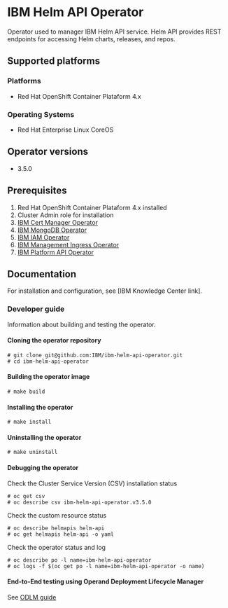 # IBM Helm API Operator

Operator used to manager IBM Helm API service. Helm API provides REST endpoints for accessing Helm charts, releases, and repos.

## Supported platforms

### Platforms

- Red Hat OpenShift Container Plataform 4.x

### Operating Systems

- Red Hat Enterprise Linux CoreOS

## Operator versions

- 3.5.0

## Prerequisites

1. Red Hat OpenShift Container Plataform 4.x installed
1. Cluster Admin role for installation
1. [IBM Cert Manager Operator](https://github.com/IBM/ibm-cert-manager-operator)
1. [IBM MongoDB Operator](https://github.com/IBM/ibm-mongodb-operator)
1. [IBM IAM Operator](https://github.com/IBM/ibm-iam-operator)
1. [IBM Management Ingress Operator](https://github.com/IBM/ibm-management-ingress-operator)
1. [IBM Platform API Operator](https://github.com/IBM/ibm-platform-api-operator)

## Documentation

For installation and configuration, see [IBM Knowledge Center link].

### Developer guide

Information about building and testing the operator.

#### Cloning the operator repository
```
# git clone git@github.com:IBM/ibm-helm-api-operator.git
# cd ibm-helm-api-operator
```

#### Building the operator image
```
# make build
```

#### Installing the operator 
```
# make install
```

#### Uninstalling the operator
```
# make uninstall
```

#### Debugging the operator

Check the Cluster Service Version (CSV) installation status
```
# oc get csv
# oc describe csv ibm-helm-api-operator.v3.5.0
```

Check the custom resource status
```
# oc describe helmapis helm-api
# oc get helmapis helm-api -o yaml
```

Check the operator status and log
```
# oc describe po -l name=ibm-helm-api-operator
# oc logs -f $(oc get po -l name=ibm-helm-api-operator -o name)
```

#### End-to-End testing using Operand Deployment Lifecycle Manager

See [ODLM guide](https://github.com/IBM/operand-deployment-lifecycle-manager/blob/master/docs/install/common-service-integration.md#end-to-end-test)